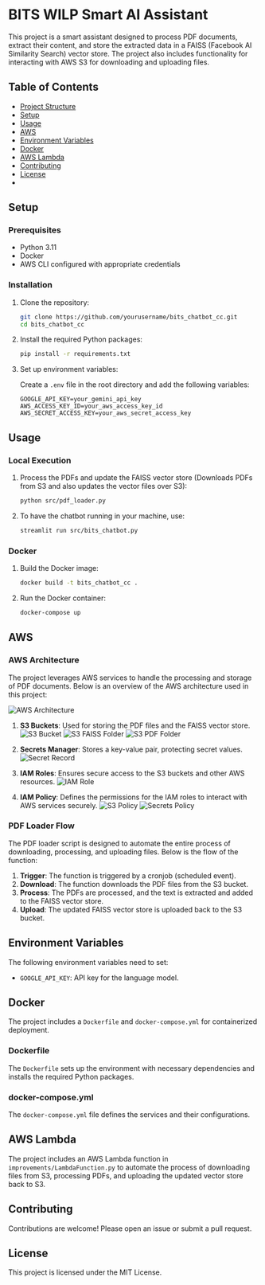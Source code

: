 # BITS WILP Smart AI Assistant

This project is a smart assistant designed to process PDF documents, extract their content, and store the extracted data in a FAISS (Facebook AI Similarity Search) vector store. The project also includes functionality for interacting with AWS S3 for downloading and uploading files.

## Table of Contents

- [Project Structure](#project-structure)
- [Setup](#setup)
- [Usage](#usage)
- [AWS](#aws)
- [Environment Variables](#environment-variables)
- [Docker](#docker)
- [AWS Lambda](#aws-lambda)
- [Contributing](#contributing)
- [License](#license)
-

## Setup

### Prerequisites

- Python 3.11
- Docker
- AWS CLI configured with appropriate credentials

### Installation

1. Clone the repository:

    ```sh
    git clone https://github.com/yourusername/bits_chatbot_cc.git
    cd bits_chatbot_cc
    ```

2. Install the required Python packages:

    ```sh
    pip install -r requirements.txt
    ```

3. Set up environment variables:

    Create a `.env` file in the root directory and add the following variables:

    ```env
    GOOGLE_API_KEY=your_gemini_api_key 
    AWS_ACCESS_KEY_ID=your_aws_access_key_id
    AWS_SECRET_ACCESS_KEY=your_aws_secret_access_key
    ```

## Usage

### Local Execution

1. Process the PDFs and update the FAISS vector store (Downloads PDFs from S3 and also updates the vector files over S3):

    ```sh
    python src/pdf_loader.py
    ```

2. To have the chatbot running in your machine, use:

    ```sh
    streamlit run src/bits_chatbot.py
    ```

### Docker

1. Build the Docker image:

    ```sh
    docker build -t bits_chatbot_cc .
    ```

2. Run the Docker container:

    ```sh
    docker-compose up
    ```

## AWS

### AWS Architecture

The project leverages AWS services to handle the processing and storage of PDF documents. Below is an overview of the AWS architecture used in this project:

![AWS Architecture](docs/images/aws_architecture.png?)

1. **S3 Buckets**: Used for storing the PDF files and the FAISS vector store.
![S3 Bucket](docs/images/S3Bucket.png?raw=true)
![S3 FAISS Folder](docs/images/S3-FAISS.png?)
![S3 PDF Folder](docs/images/S3-PDF.png?)

2. **Secrets Manager**: Stores a key-value pair, protecting secret values.
![Secret Record](docs/images/SecretsManager.png)

3. **IAM Roles**: Ensures secure access to the S3 buckets and other AWS resources.
![IAM Role](docs/images/IAMRole.png)

4. **IAM Policy**: Defines the permissions for the IAM roles to interact with AWS services securely.
![S3 Policy](docs/images/IAMPolicy-S3.png)
![Secrets Policy](docs/images/IAMPolicy-Secrets.png)

### PDF Loader Flow

The PDF loader script is designed to automate the entire process of downloading, processing, and uploading files. Below is the flow of the function: 

1. **Trigger**: The function is triggered by a cronjob (scheduled event).
2. **Download**: The function downloads the PDF files from the S3 bucket.
3. **Process**: The PDFs are processed, and the text is extracted and added to the FAISS vector store.
4. **Upload**: The updated FAISS vector store is uploaded back to the S3 bucket.

## Environment Variables

The following environment variables need to set:

- `GOOGLE_API_KEY`: API key for the language model.

## Docker

The project includes a `Dockerfile` and `docker-compose.yml` for containerized deployment.

### Dockerfile

The `Dockerfile` sets up the environment with necessary dependencies and installs the required Python packages.

### docker-compose.yml

The `docker-compose.yml` file defines the services and their configurations.

## AWS Lambda

The project includes an AWS Lambda function in `improvements/LambdaFunction.py` to automate the process of downloading files from S3, processing PDFs, and uploading the updated vector store back to S3.

## Contributing

Contributions are welcome! Please open an issue or submit a pull request.

## License

This project is licensed under the MIT License.
